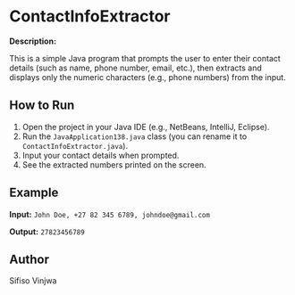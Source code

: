 <!DOCTYPE html>
<html lang="en">
<head>
  <meta charset="UTF-8">
  <title>ContactInfoExtractor - README</title>
 
</head>
<body>

  <h1>ContactInfoExtractor</h1>

  <p><strong>Description:</strong></p>
  <p>This is a simple Java program that prompts the user to enter their contact details (such as name, phone number, email, etc.), then extracts and displays only the numeric characters (e.g., phone numbers) from the input.</p>

  <h2>How to Run</h2>
  <ol>
    <li>Open the project in your Java IDE (e.g., NetBeans, IntelliJ, Eclipse).</li>
    <li>Run the <code>JavaApplication138.java</code> class (you can rename it to <code>ContactInfoExtractor.java</code>).</li>
    <li>Input your contact details when prompted.</li>
    <li>See the extracted numbers printed on the screen.</li>
  </ol>

  <h2>Example</h2>
  <p><strong>Input:</strong> <code>John Doe, +27 82 345 6789, johndoe@gmail.com</code></p>
  <p><strong>Output:</strong> <code>27823456789</code></p>

  <h2>Author</h2>
  <p>Sifiso Vinjwa</p>

</body>
</html>
